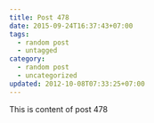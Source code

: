 ```yaml
---
title: Post 478
date: 2015-09-24T16:37:43+07:00
tags:
  - random post
  - untagged
category:
  - random post
  - uncategorized
updated: 2012-10-08T07:33:25+07:00
---
```

This is content of post 478